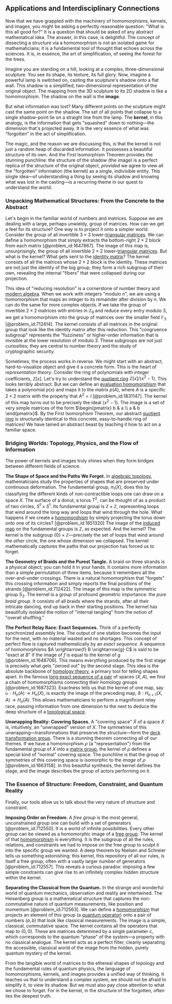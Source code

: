 ## Applications and Interdisciplinary Connections

Now that we have grappled with the machinery of homomorphisms, kernels, and images, you might be asking a perfectly reasonable question: "What is this all good for?" It is a question that should be asked of any abstract mathematical idea. The answer, in this case, is delightful. The concept of dissecting a structure via a homomorphism is not an isolated game for mathematicians; it is a fundamental tool of thought that echoes across the sciences. It is, in essence, the art of simplification, of seeing the forest for the trees.

Imagine you are standing on a hill, looking at a complex, three-dimensional sculpture. You see its shape, its texture, its full glory. Now, imagine a powerful lamp is switched on, casting the sculpture's shadow onto a flat wall. This shadow is a simplified, two-dimensional representation of the original object. The mapping from the 3D sculpture to its 2D shadow is like a homomorphism. The shadow on the wall is the **image**.

But what information was lost? Many different points on the sculpture might cast the same point on the shadow. The set of all points that collapse to a single shadow-point lie on a straight line from the lamp. The **kernel**, in this analogy, is the information that gets "squashed" down to nothing—the dimension that's projected away. It is the very essence of what was "forgotten" in the act of simplification.

The magic, and the reason we are discussing this, is that the kernel is not just a random heap of discarded information. It possesses a beautiful structure of its own. And the First Isomorphism Theorem provides the stunning punchline: the structure of the shadow (the image) is a perfect replica of the structure of the original object, *provided* we agree to view all the "forgotten" information (the kernel) as a single, indivisible entity. This single idea—of understanding a thing by seeing its shadow and knowing what was lost in the casting—is a recurring theme in our quest to understand the world.

### Unpacking Mathematical Structures: From the Concrete to the Abstract

Let's begin in the familiar world of numbers and matrices. Suppose we are dealing with a large, perhaps unwieldy, group of matrices. How can we get a feel for its structure? One way is to project it onto a simpler world. Consider the group of all invertible $3 \times 3$ lower-[triangular matrices](@article_id:149246). We can define a homomorphism that simply extracts the bottom-right $2 \times 2$ block from each matrix [@problem_id:1647867]. The image of this map is, unsurprisingly, the group of all invertible $2 \times 2$ lower-[triangular matrices](@article_id:149246). But what is the kernel? What gets sent to the [identity matrix](@article_id:156230)? The kernel consists of all the matrices whose $2 \times 2$ block is the identity. These matrices are not just the identity of the big group; they form a rich subgroup of their own, revealing the internal "fibers" that were collapsed during our projection.

This idea of "reducing resolution" is a cornerstone of number theory and [modern algebra](@article_id:170771). When we work with integers "modulo $n$", we are using a homomorphism that maps an integer to its remainder after division by $n$. We can do the same for more complex objects. If we take the group of invertible $2 \times 2$ matrices with entries in $\mathbb{Z}_9$ and reduce every entry modulo 3, we get a homomorphism into the group of matrices over the smaller field $\mathbb{F}_3$ [@problem_id:712414]. The kernel consists of all matrices in the original group that look like the identity matrix after this reduction. This "congruence subgroup" represents the "fuzziness" or higher-order information that is invisible at the lower resolution of modulo 3. These subgroups are not just curiosities; they are central to number theory and the study of cryptographic security.

Sometimes, the process works in reverse. We might start with an abstract, hard-to-visualize object and give it a concrete form. This is the heart of *representation theory*. Consider the ring of polynomials with integer coefficients, $\mathbb{Z}[x]$. Let's try to understand the [quotient ring](@article_id:154966) $\mathbb{Z}[x]/\langle x^2-1 \rangle$. This looks terribly abstract. But we can define an [evaluation homomorphism](@article_id:152921) that takes a polynomial $p(x)$ and maps it to the matrix $p(A)$, where $A$ is a specific $2 \times 2$ matrix with the property that $A^2=I$ [@problem_id:1831147]. The kernel of this map turns out to be precisely the ideal $\langle x^2-1 \rangle$. The image is a set of very simple matrices of the form $\begin{pmatrix} b & a \\ a & b \end{pmatrix}$. By the First Isomorphism Theorem, our abstract [quotient ring](@article_id:154966) is structurally identical to this concrete, easy-to-handle ring of matrices! We have tamed an abstract beast by teaching it how to act on a familiar space.

### Bridging Worlds: Topology, Physics, and the Flow of Information

The power of kernels and images truly shines when they form bridges between different fields of science.

**The Shape of Space and the Paths We Forget.** In [algebraic topology](@article_id:137698), mathematicians study the properties of shapes that are preserved under continuous deformation. The fundamental group, $\pi_1(X)$, does this by classifying the different kinds of non-contractible loops one can draw on a space $X$. The surface of a donut, a torus $T^2$, can be thought of as a product of two circles, $S^1 \times S^1$. Its fundamental group is $\mathbb{Z} \times \mathbb{Z}$, representing loops that wind around the long way and loops that wind through the hole. What happens if we create a [homomorphism](@article_id:146453) by simply projecting the torus down onto one of its circles? [@problem_id:1651320] The image of the [induced map](@article_id:271218) on the fundamental groups is $\mathbb{Z}$, as expected. And the kernel? The kernel is the subgroup $\{0\} \times \mathbb{Z}$—precisely the set of loops that wind around the *other* circle, the one whose dimension we collapsed. The kernel mathematically captures the paths that our projection has forced us to forget.

**The Geometry of Braids and the Purest Tangle.** A braid on three strands is a physical object; you can hold it in your hands. It contains more information than a simple permutation of three items, because it remembers all the over-and-under crossings. There is a natural homomorphism that "forgets" this crossing information and simply reports the final positions of the strands [@problem_id:712422]. The image of this map is the symmetric group $S_3$. The kernel is a group of profound geometric importance: the *pure braid group*. It consists of all braids where the strands, after all their intricate dancing, end up back in their starting positions. The kernel has beautifully isolated the notion of "internal tangling" from the notion of "overall shuffling."

**The Perfect Relay Race: Exact Sequences.** Think of a perfectly synchronized assembly line. The output of one station becomes the input for the next, with no material wasted and no shortages. This concept of perfect flow is captured mathematically by an *exact sequence*. A sequence of homomorphisms $A \xrightarrow{f} B \xrightarrow{g} C$ is said to be "exact at $B$" if the image of $f$ is equal to the kernel of $g$ [@problem_id:1648706]. This means everything produced by the first stage is precisely what gets "zeroed out" by the second stage. This idea is the absolute backbone of [homology theory](@article_id:149033), a primary tool for telling shapes apart. In the famous [long exact sequence of a pair](@article_id:158363) of spaces $(X, A)$, we find a chain of homomorphisms connecting their homology groups [@problem_id:1687323]. Exactness tells us that the kernel of one map, say $i_*: H_n(A) \to H_n(X)$, is exactly the image of the preceding map, $\partial: H_{n+1}(X, A) \to H_n(A)$. This allows mathematicians to perform a magnificent relay race, passing information from one dimension to the next to deduce the deep structure of a [topological space](@article_id:148671).

**Unwrapping Reality: Covering Spaces.** A "covering space" $\tilde{X}$ of a space $X$ is, intuitively, an "unwrapped" version of $X$. The symmetries of this unwrapping—transformations that preserve the structure—form the [deck transformation group](@article_id:153133). There is a stunning theorem connecting all of our themes. If we have a homomorphism $\rho$ (a "representation") from the fundamental group of $X$ into a [matrix group](@article_id:155708), the kernel of $\rho$ defines a special kind of "normal" covering space. The punchline is that the group of symmetries of this covering space is isomorphic to the *image* of $\rho$ [@problem_id:1663158]. In this beautiful synthesis, the kernel defines the stage, and the image describes the group of actors performing on it.

### The Essence of Structure: Freedom, Constraint, and Quantum Reality

Finally, our tools allow us to talk about the very nature of structure and constraint.

**Imposing Order on Freedom.** A *free group* is the most general, unconstrained group one can build with a set of generators [@problem_id:712550]. It is a world of infinite possibilities. Every other group can be viewed as a homomorphic image of a [free group](@article_id:143173). The kernel of that [homomorphism](@article_id:146453) is everything. It is the subgroup of all the rules, relations, and constraints we had to impose on the free group to sculpt it into the specific group we wanted. A deep theorem by Nielsen and Schreier tells us something astonishing: this kernel, this repository of all our rules, is itself a free group, often with a vastly larger number of generators [@problem_id:712557]. This reveals a curious paradox: imposing a few simple constraints can give rise to an infinitely complex hidden structure within the kernel.

**Separating the Classical from the Quantum.** In the strange and wonderful world of quantum mechanics, observation and reality are intertwined. The Heisenberg group is a mathematical structure that captures the non-commutative nature of quantum measurements, like position and momentum [@problem_id:712563]. We can define a [homomorphism](@article_id:146453) that projects an element of this group (a [quantum operator](@article_id:144687)) onto a pair of numbers $(a, b)$ that look like classical measurements. The image is a simple, classical, commutative space. The kernel contains all the operators that map to $(0,0)$. These are matrices determined by a single parameter $c$, which corresponds to the quantum "phase" of the system—a property with no classical analogue. The kernel acts as a perfect filter, cleanly separating the accessible, classical world of the image from the hidden, purely quantum mystery of the kernel.

From the tangible world of matrices to the ethereal shapes of topology and the fundamental rules of quantum physics, the language of homomorphisms, kernels, and images provides a unified way of thinking. It teaches us that to understand a complex system, we should not be afraid to simplify it, to view its shadow. But we must also pay close attention to what we chose to forget. For in the kernel, in the structure of the forgotten, often lies the deepest truth.
